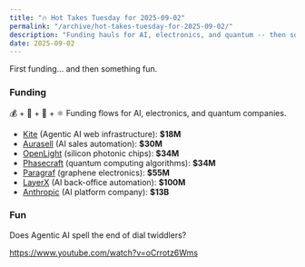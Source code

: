 ```yaml
---
title: "🔥 Hot Takes Tuesday for 2025-09-02"
permalink: "/archive/hot-takes-tuesday-for-2025-09-02/"
description: "Funding hauls for AI, electronics, and quantum -- then some tech fun"
date: 2025-09-02
---
```


First funding… and then something fun.

### Funding

💰 + 🤖 + 🍪 + ⚛️ Funding flows for AI, electronics, and quantum companies.

* [Kite](https://www.google.com/search?q=https://www.techmeme.com/250902/p4%23a250902p4) (Agentic AI web infrastructure): **$18M**
* [Aurasell](https://www.techmeme.com/250831/p3#a250831p3) (AI sales automation): **$30M**
* [OpenLight](https://www.techmeme.com/250831/p8#a250831p8) (silicon photonic chips): **$34M**
* [Phasecraft](https://www.techmeme.com/250902/p1#a250902p1) (quantum computing algorithms): **$34M**
* [Paragraf](https://www.techmeme.com/250831/p4#a250831p4) (graphene electronics): **$55M**
* [LayerX](https://www.techmeme.com/250901/p14#a250901p14) (AI back-office automation): **$100M**
* [Anthropic](https://www.techmeme.com/250902/p25#a250902p25) (AI platform company): **$13B**

### Fun

Does Agentic AI spell the end of dial twiddlers?

https://www.youtube.com/watch?v=oCrrotz6Wms
